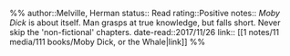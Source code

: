 %%
author::Melville, Herman
status:: Read
rating::Positive
notes:: *Moby Dick* is about itself. Man grasps at true knowledge, but falls short. Never skip the 'non-fictional' chapters.
date-read::2017/11/26
link:: [[1 notes/11 media/111 books/Moby Dick, or the Whale|link]]
%%